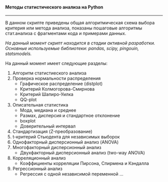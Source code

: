 #### Методы статистического анализа на Python
____
В данном скрипте приведены общая алгоритмическая схема выбора критерия или метода анализа, показаны пошаговые алгоритмы стат.анализа с фрагментами кода и примерами данных.

*На данный момент скрипт находится в стадии активной разработки.*<br>
*Основные используемые библиотеки: pandas, scipy, pingouin, statsmodels.*

На данный момент имеет следующие разделы:

1. Алгоритм статистиеского анализа
2. Проверка нормальности распределения
    * Графическое распределение (distplot)
    * Критерий Колмогорова-Смирнова
    * Критерий Шапиро-Уилка
    * QQ-plot
3. Описательная статистика
    * Мода, медиана и среднее
    * Размах, дисперсия и стандартное отклонение
    * boxplot
    * Доверительный интервал
4. Стандартизация (Z-преобразование)
5. t-критерий Стьюдента для независимых выборок
6. Однофакторный дисперсионный анализ (ANOVA)
7. Многофакторный дисперсионный анализ
    * Двухфакторный дисперсионный анализ (two-way ANOVA)
8. Корреляционный анализ
    * Коэффициенты корреляции Пирсона, Спирмена и Кэндалла
9. Регрессионный анализ
    * Регрессия с одной независимой переменной
...  
